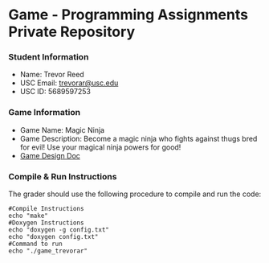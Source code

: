 # Game - Programming Assignments Private Repository
### Student Information
  + Name: Trevor Reed
  + USC Email: trevorar@usc.edu
  + USC ID: 5689597253

### Game Information
  + Game Name: Magic Ninja
  + Game Description: Become a magic ninja who fights against thugs bred for evil! Use your magical ninja powers for good!
  + [Game Design Doc](GameDesignDoc.md)


### Compile & Run Instructions
The grader should use the following procedure to compile and run the code:
```shell
#Compile Instructions
echo "make"
#Doxygen Instructions
echo "doxygen -g config.txt"
echo "doxygen config.txt"
#Command to run
echo "./game_trevorar"
```
